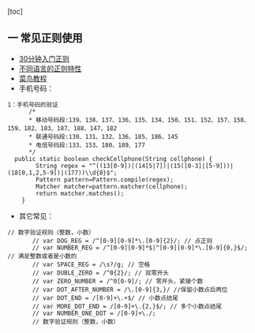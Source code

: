 [toc]

## 一 常见正则使用

 - [30分钟入门正则](https://deerchao.cn/tutorials/regex/regex.htm)
 - [不同语言的正则特性](https://deerchao.cn/tutorials/regex/diffs.html)
 - [菜鸟教程 ](https://www.runoob.com/regexp/regexp-rule.html)
 - 手机号码：
 ```
 1：手机号码的验证
       /*
       * 移动号码段:139、138、137、136、135、134、150、151、152、157、158、159、182、183、187、188、147、182
       * 联通号码段:130、131、132、136、185、186、145
       * 电信号码段:133、153、180、189、177
       */
   public static boolean checkCellphone(String cellphone) {
         String regex = "^((13[0-9])|(14[5|7])|(15([0-3]|[5-9]))|(18[0,1,2,5-9])|(177))\\d{8}$";
         Pattern pattern=Pattern.compile(regex);
         Matcher matcher=pattern.matcher(cellphone);
         return matcher.matches();
     }
 ```

- 其它常见：
 ```
 // 数字验证规则（整数，小数）
        // var DOG_REG = /^[0-9][0-9]*\.[0-9]{2}/; // 点正则
        // var NUMBER_REG = /^[0-9][0-9]*$|^[0-9][0-9]*\.[0-9]{0,}$/; // 满足整数或者是小数的
        // var SPACE_REG = /\s?/g; // 空格
        // var DUBLE_ZERO = /^0{2}/; // 双零开头
        // var ZERO_NUMBER = /^0[0-9]/; // 零开头，紧接个数
        // var DOT_AFTER_NUMBER = /\.[0-9]{3,}/ //保留小数点后两位
        // var DOT_END = /[0-9]+\.+$/ // 小数点结尾
        // var MORE_DOT_END = /[0-9]+\.{2,}$/; // 多个小数点结尾
        // var NUMBER_ONE_DOT = /[0-9]+\./;
        // 数字验证规则（整数，小数）
 ```